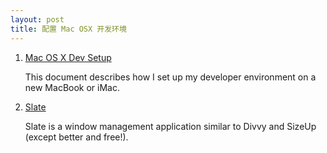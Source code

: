 ```yaml
---
layout: post
title: 配置 Mac OSX 开发环境
---
```


1. [Mac OS X Dev Setup](https://github.com/nicolashery/mac-dev-setup)

   This document describes how I set up my developer environment on a new MacBook or iMac.

2. [Slate](https://github.com/jigish/slate)

   Slate is a window management application similar to Divvy and SizeUp (except better and free!).
